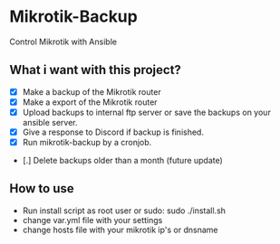 # Mikrotik-Backup

Control Mikrotik with Ansible


## What i want with this project?

- [x] Make a backup of the Mikrotik router
- [x] Make a export of the Mikrotik router
- [x] Upload backups to internal ftp server or save the backups on your ansible server.
- [x] Give a response to Discord if backup is finished.
- [x] Run mikrotik-backup by a cronjob.
- [.] Delete backups older than a month (future update)

## How to use

- Run install script as root user or sudo: sudo ./install.sh
- change var.yml file with your settings
- change hosts file with your mikrotik ip's or dnsname

